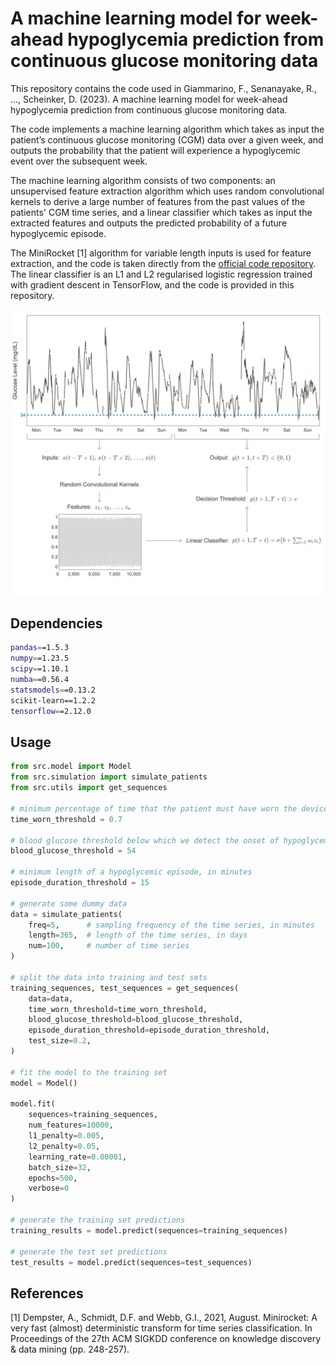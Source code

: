 # A machine learning model for week-ahead hypoglycemia prediction from continuous glucose monitoring data
[//]: # (![license]&#40;https://img.shields.io/github/license/flaviagiammarino/stanford-hypoglycemia-forecasting&#41;)
[//]: # (![languages]&#40;https://img.shields.io/github/languages/top/flaviagiammarino/stanford-hypoglycemia-forecasting&#41;)

This repository contains the code used in Giammarino, F., Senanayake, R., ..., Scheinker, D. (2023). A machine learning model for week-ahead 
hypoglycemia prediction from continuous glucose monitoring data.

The code implements a machine learning algorithm which takes as input the patient’s continuous glucose monitoring (CGM) data over a given week, 
and outputs the probability that the patient will experience a hypoglycemic event over the subsequent week.

The machine learning algorithm consists of two components: an unsupervised feature extraction algorithm which uses random convolutional 
kernels to derive a large number of features from the past values of the patients' CGM time series, and a linear classifier which takes as input the extracted features and outputs the predicted probability of a future hypoglycemic episode. 

The MiniRocket [1] algorithm for variable length inputs is used for feature extraction, and the code is taken directly from 
the [official code repository](https://github.com/angus924/minirocket). The linear classifier is an L1 and L2 regularised logistic regression trained 
with gradient descent in TensorFlow, and the code is provided in this repository.

![diagram](diagram.png)

## Dependencies
```bash
pandas==1.5.3
numpy==1.23.5
scipy==1.10.1
numba==0.56.4
statsmodels==0.13.2
scikit-learn==1.2.2
tensorflow==2.12.0
```
## Usage
```python
from src.model import Model
from src.simulation import simulate_patients
from src.utils import get_sequences

# minimum percentage of time that the patient must have worn the device over a given week
time_worn_threshold = 0.7

# blood glucose threshold below which we detect the onset of hypoglycemia, in mg/dL
blood_glucose_threshold = 54

# minimum length of a hypoglycemic episode, in minutes
episode_duration_threshold = 15

# generate some dummy data
data = simulate_patients(
    freq=5,      # sampling frequency of the time series, in minutes
    length=365,  # length of the time series, in days
    num=100,     # number of time series
)

# split the data into training and test sets
training_sequences, test_sequences = get_sequences(
    data=data,
    time_worn_threshold=time_worn_threshold,
    blood_glucose_threshold=blood_glucose_threshold,
    episode_duration_threshold=episode_duration_threshold,
    test_size=0.2,
)

# fit the model to the training set
model = Model()

model.fit(
    sequences=training_sequences,
    num_features=10000,
    l1_penalty=0.005,
    l2_penalty=0.05,
    learning_rate=0.00001,
    batch_size=32,
    epochs=500,
    verbose=0
)

# generate the training set predictions
training_results = model.predict(sequences=training_sequences)

# generate the test set predictions
test_results = model.predict(sequences=test_sequences)
```
## References

[1] Dempster, A., Schmidt, D.F. and Webb, G.I., 2021, August. Minirocket: A very fast (almost) deterministic transform for time series classification. In Proceedings of the 27th ACM SIGKDD conference on knowledge discovery & data mining (pp. 248-257).

